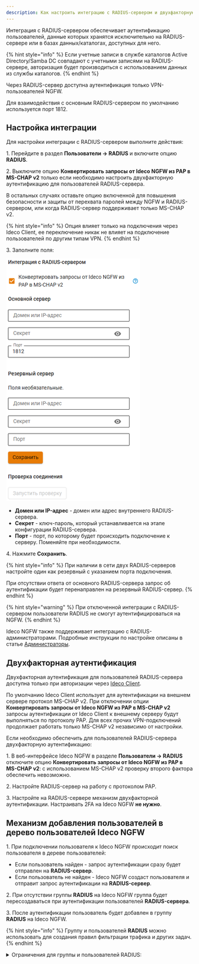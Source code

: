 ```yaml
---
description: Как настроить интеграцию с RADIUS-сервером и двухфакторную аутентификацию пользователей, а также управлять учетными записями в дереве пользователей Ideco NGFW.
---
```


Интеграция с RADIUS-сервером обеспечивает аутентификацию пользователей, данные которых хранятся исключительно на RADIUS-сервере или в базах данных/каталогах, доступных для него.

{% hint style="info" %}
Если учетные записи в службе каталогов Active Directory/Samba DC совпадают с учетными записями на RADIUS-сервере, авторизация будет производиться с использованием данных из службы каталогов.
{% endhint %}

Через RADIUS-сервер доступна аутентификация только VPN-пользователей NGFW.

Для взаимодействия с основным RADIUS-сервером по умолчанию используется порт 1812.

## Настройка интеграции

Для настройки интеграции с RADIUS-сервером выполните действия:

1\. Перейдите в раздел **Пользователи -> RADIUS** и включите опцию **RADIUS**.

2\. Выключите опцию **Конвертировать запросы от Ideco NGFW из PAP в MS-CHAP v2** только если необходимо настроить двухфакторную аутентификацию для пользователей RADIUS-сервера.

В остальных случаях оставьте опцию включенной для повышения безопасности и защиты от перехвата паролей между NGFW и RADIUS-сервером, или когда RADIUS-сервер поддерживает только MS-CHAP v2.

{% hint style="info" %}
Опция влияет только на подключения через Ideco Client, ее переключение никак не влияет на подключение пользователей по другим типам VPN.
{% endhint %}

3\. Заполните поля:

![](/.gitbook/assets/radius1.png)

* **Домен или IP-адрес** - домен или адрес внутреннего RADIUS-сервера.
* **Секрет** - ключ-пароль, который устанавливается на этапе конфигурации RADIUS-сервера.
* **Порт** - порт, по которому будет происходить подключение к серверу. Поменяйте при необходимости.

4\. Нажмите **Сохранить**.

{% hint style="info" %}
При наличии в сети двух RADIUS-серверов настройте один как резервный с указанием порта подключения.

При отсутствии ответа от основного RADIUS-сервера запрос об аутентификации будет перенаправлен на резервный RADIUS-сервер. 
{% endhint %}

{% hint style="warning" %}
При отключенной интеграции с RADIUS-сервером пользователи RADIUS не смогут аутентифицироваться на NGFW.
{% endhint %}

Ideco NGFW также поддерживает интеграцию с RADIUS-администраторами. Подробные инструкции по настройке описаны в статье [Администраторы](/settings/server-management/admins.md).


## Двухфакторная аутентификация

Двухфакторная аутентификация для пользователей RADIUS-сервера доступна только при авторизации через [Ideco Client](/settings/users/ideco-client/README.md).

По умолчанию Ideco Client использует для аутентификации на внешнем сервере протокол MS-CHAP v2. При отключении опции **Конвертировать запросы от Ideco NGFW из PAP в MS-CHAP v2** запросы аутентификации от Ideco Client к внешнему серверу будут выполняться по протоколу PAP. Для всех прочих VPN-подключений продолжает работать только MS-CHAP v2 независимо от настройки.

Если необходимо обеспечить для пользователей RADIUS-сервера двухфакторную аутентификацию:

1\. В веб-интерфейсе Ideco NGFW в разделе **Пользователи -> RADIUS** отключите опцию **Конвертировать запросы от Ideco NGFW из PAP в MS-CHAP v2**: с использованием MS-CHAP v2 проверку второго фактора обеспечить невозможно.

2\. Настройте RADIUS-сервер на работу с протоколом PAP.

3\. Настройте на RADIUS-сервере механизм двухфакторной аутентификации. Настраивать 2FA на Ideco NGFW **не нужно**.

## Механизм добавления пользователей в дерево пользователей Ideco NGFW

1\. При подключении пользователя к Ideco NGFW происходит поиск пользователя в дереве пользователей: 

* Если пользователь найден - запрос аутентификации сразу будет отправлен на **RADIUS-сервер**.
* Если пользователь не найден - Ideco NGFW создаст пользователя и отправит запрос аутентификации на **RADIUS-сервер**. 

2\. При отсутствии группы **RADIUS** на Ideco NGFW группа будет пересоздаваться при аутентификации пользователей **RADIUS-сервера**. 

3\. После аутентификации пользователь будет добавлен в группу **RADIUS** на Ideco NGFW.

{% hint style="info" %}
Группу и пользователей **RADIUS** можно использовать для создания правил фильтрации трафика и других задач.
{% endhint %}

<details>

<summary>Ограничения для группы и пользователей RADIUS:</summary>

* Запрещено менять параметры пользователя (в том числе поля **Имя** и **Комментарий**), за исключением опции **Запретить доступ**.
* Разрешено удалять и переименовывать группу **RADIUS**.
* Запрещено перемещать пользователей в другие группы.
* Запрещено перемещать других пользователей NGFW в группу **RADIUS**.
* Запрещена настройка IP и MAC авторизации для пользователей группы.
* Недоступна авторизация пользователей группы в личном кабинете и веб-почте.

</details>